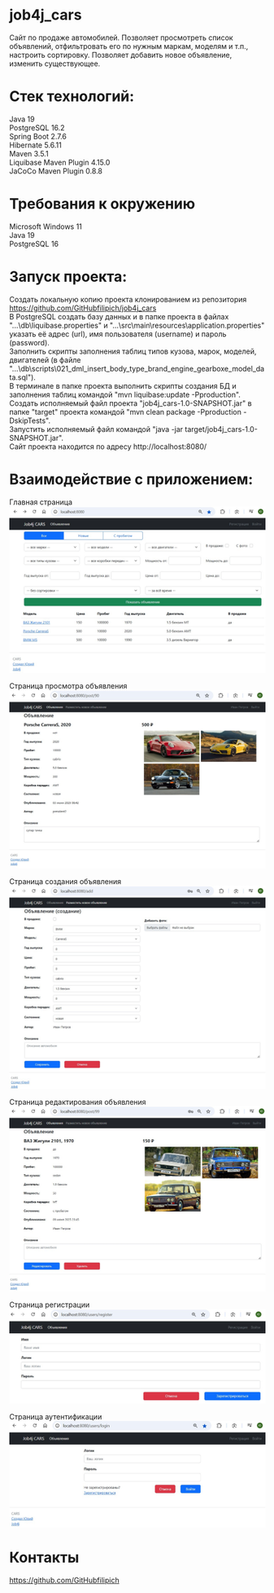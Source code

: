# job4j_cars
Сайт по продаже автомобилей. Позволяет просмотреть список объявлений, отфильтровать его по нужным маркам, моделям и т.п., настроить сортировку. Позволяет добавить новое объявление, изменить существующее.

# Стек технологий:  
Java 19  
PostgreSQL 16.2  
Spring Boot 2.7.6  
Hibernate 5.6.11  
Maven 3.5.1  
Liquibase Maven Plugin 4.15.0  
JaCoCo Maven Plugin 0.8.8

# Требования к окружению
Microsoft Windows 11  
Java 19  
PostgreSQL 16

# Запуск проекта:
Создать локальную копию проекта клонированием из репозитория https://github.com/GitHubfilipich/job4j_cars  
В PostgreSQL создать базу данных и в папке проекта в файлах "...\db\liquibase.properties" и
"...\src\main\resources\application.properties" указать её адрес (url), имя пользователя (username) и
пароль (password).  
Заполнить скрипты заполнения таблиц типов кузова, марок, моделей, двигателей 
(в файле "...\db\scripts\021_dml_insert_body_type_brand_engine_gearboxe_model_data.sql").  
В терминале в папке проекта выполнить скрипты создания БД и заполнения таблиц командой
"mvn liquibase:update -Pproduction".  
Создать исполняемый файл проекта "job4j_cars-1.0-SNAPSHOT.jar" в папке "target" проекта командой
"mvn clean package -Pproduction -DskipTests".  
Запустить исполняемый файл командой "java -jar target/job4j_cars-1.0-SNAPSHOT.jar".  
Сайт проекта находится по адресу http://localhost:8080/

# Взаимодействие с приложением:
Главная страница
![main.jpg](img/main.jpg)

Страница просмотра объявления
![post.jpg](img/post.jpg)

Страница создания объявления
![new_post.jpg](img/new_post.jpg)

Страница редактирования объявления
![edit_post.jpg](img/edit_post.jpg)

Страница регистрации
![registation.jpg](img/registation.jpg)

Страница аутентификации
![login.jpg](img/login.jpg)

# Контакты
https://github.com/GitHubfilipich